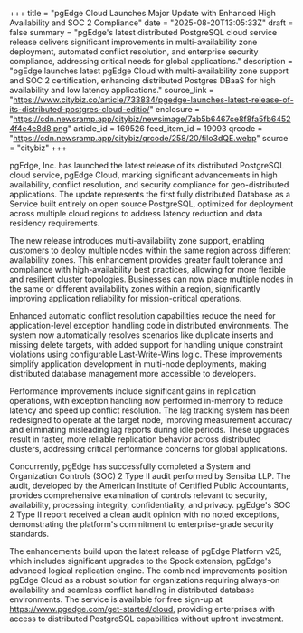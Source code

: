 +++
title = "pgEdge Cloud Launches Major Update with Enhanced High Availability and SOC 2 Compliance"
date = "2025-08-20T13:05:33Z"
draft = false
summary = "pgEdge's latest distributed PostgreSQL cloud service release delivers significant improvements in multi-availability zone deployment, automated conflict resolution, and enterprise security compliance, addressing critical needs for global applications."
description = "pgEdge launches latest pgEdge Cloud with multi-availability zone support and SOC 2 certification, enhancing distributed Postgres DBaaS for high availability and low latency applications."
source_link = "https://www.citybiz.co/article/733834/pgedge-launches-latest-release-of-its-distributed-postgres-cloud-editio/"
enclosure = "https://cdn.newsramp.app/citybiz/newsimage/7ab5b6467ce8f8fa5fb64524f4e4e8d8.png"
article_id = 169526
feed_item_id = 19093
qrcode = "https://cdn.newsramp.app/citybiz/qrcode/258/20/filo3dQE.webp"
source = "citybiz"
+++

<p>pgEdge, Inc. has launched the latest release of its distributed PostgreSQL cloud service, pgEdge Cloud, marking significant advancements in high availability, conflict resolution, and security compliance for geo-distributed applications. The update represents the first fully distributed Database as a Service built entirely on open source PostgreSQL, optimized for deployment across multiple cloud regions to address latency reduction and data residency requirements.</p><p>The new release introduces multi-availability zone support, enabling customers to deploy multiple nodes within the same region across different availability zones. This enhancement provides greater fault tolerance and compliance with high-availability best practices, allowing for more flexible and resilient cluster topologies. Businesses can now place multiple nodes in the same or different availability zones within a region, significantly improving application reliability for mission-critical operations.</p><p>Enhanced automatic conflict resolution capabilities reduce the need for application-level exception handling code in distributed environments. The system now automatically resolves scenarios like duplicate inserts and missing delete targets, with added support for handling unique constraint violations using configurable Last-Write-Wins logic. These improvements simplify application development in multi-node deployments, making distributed database management more accessible to developers.</p><p>Performance improvements include significant gains in replication operations, with exception handling now performed in-memory to reduce latency and speed up conflict resolution. The lag tracking system has been redesigned to operate at the target node, improving measurement accuracy and eliminating misleading lag reports during idle periods. These upgrades result in faster, more reliable replication behavior across distributed clusters, addressing critical performance concerns for global applications.</p><p>Concurrently, pgEdge has successfully completed a System and Organization Controls (SOC) 2 Type II audit performed by Sensiba LLP. The audit, developed by the American Institute of Certified Public Accountants, provides comprehensive examination of controls relevant to security, availability, processing integrity, confidentiality, and privacy. pgEdge's SOC 2 Type II report received a clean audit opinion with no noted exceptions, demonstrating the platform's commitment to enterprise-grade security standards.</p><p>The enhancements build upon the latest release of pgEdge Platform v25, which includes significant upgrades to the Spock extension, pgEdge's advanced logical replication engine. The combined improvements position pgEdge Cloud as a robust solution for organizations requiring always-on availability and seamless conflict handling in distributed database environments. The service is available for free sign-up at <a href="https://www.pgedge.com/get-started/cloud" rel="nofollow" target="_blank">https://www.pgedge.com/get-started/cloud</a>, providing enterprises with access to distributed PostgreSQL capabilities without upfront investment.</p>